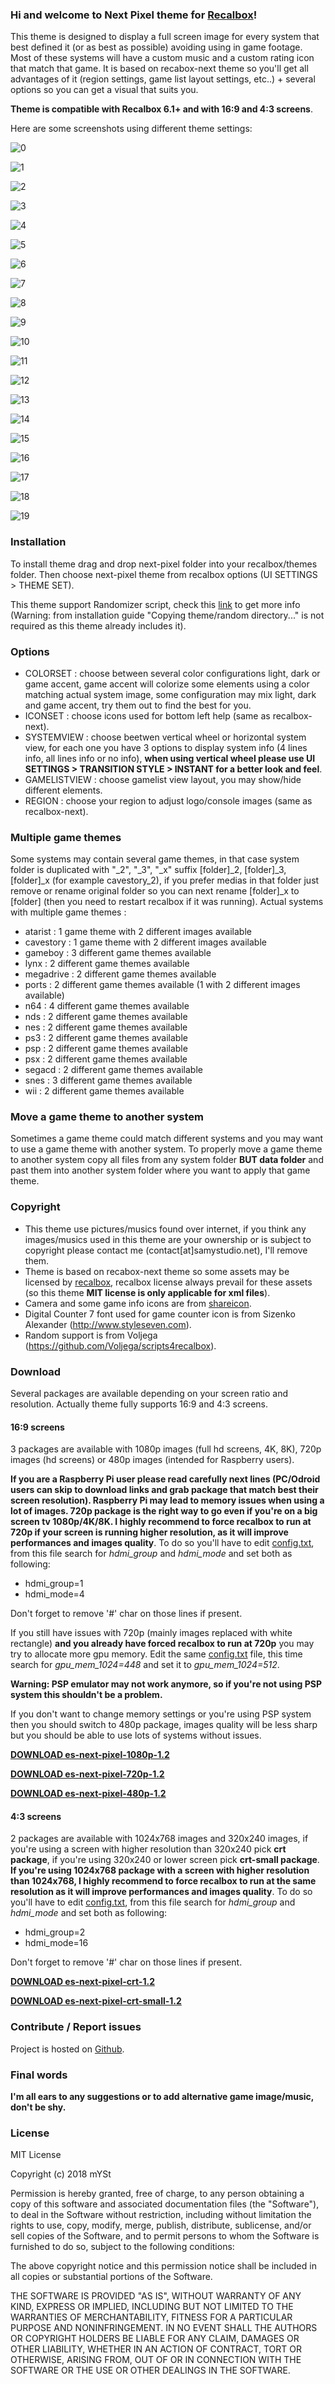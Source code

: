 ### Hi and welcome to Next Pixel theme for [Recalbox](https://www.recalbox.com/)!
This theme is designed to display a full screen image for every system that best defined it (or as best as possible) avoiding using in game footage. Most of these systems will have a custom music and a custom rating icon that match that game.
It is based on recabox-next theme so you'll get all advantages of it (region settings, game list layout settings, etc..) + several options so you can get a visual that suits you. 

**Theme is compatible with Recalbox 6.1+ and with 16:9 and 4:3 screens**.

Here are some screenshots using different theme settings:

![0](https://raw.githubusercontent.com/samystudio/es-next-pixel/master/screenshots/0.jpg)

![1](https://raw.githubusercontent.com/samystudio/es-next-pixel/master/screenshots/1.jpg)

![2](https://raw.githubusercontent.com/samystudio/es-next-pixel/master/screenshots/2.jpg)

![3](https://raw.githubusercontent.com/samystudio/es-next-pixel/master/screenshots/3.jpg)

![4](https://raw.githubusercontent.com/samystudio/es-next-pixel/master/screenshots/4.jpg)

![5](https://raw.githubusercontent.com/samystudio/es-next-pixel/master/screenshots/5.jpg)

![6](https://raw.githubusercontent.com/samystudio/es-next-pixel/master/screenshots/6.jpg)

![7](https://raw.githubusercontent.com/samystudio/es-next-pixel/master/screenshots/7.jpg)

![8](https://raw.githubusercontent.com/samystudio/es-next-pixel/master/screenshots/8.jpg)

![9](https://raw.githubusercontent.com/samystudio/es-next-pixel/master/screenshots/9.jpg)

![10](https://raw.githubusercontent.com/samystudio/es-next-pixel/master/screenshots/10.jpg)

![11](https://raw.githubusercontent.com/samystudio/es-next-pixel/master/screenshots/11.jpg)

![12](https://raw.githubusercontent.com/samystudio/es-next-pixel/master/screenshots/12.jpg)

![13](https://raw.githubusercontent.com/samystudio/es-next-pixel/master/screenshots/13.jpg)

![14](https://raw.githubusercontent.com/samystudio/es-next-pixel/master/screenshots/14.jpg)

![15](https://raw.githubusercontent.com/samystudio/es-next-pixel/master/screenshots/15.jpg)

![16](https://raw.githubusercontent.com/samystudio/es-next-pixel/master/screenshots/16.jpg)

![17](https://raw.githubusercontent.com/samystudio/es-next-pixel/master/screenshots/17.jpg)

![18](https://raw.githubusercontent.com/samystudio/es-next-pixel/master/screenshots/18.jpg)

![19](https://raw.githubusercontent.com/samystudio/es-next-pixel/master/screenshots/19.jpg)


### Installation
To install theme drag and drop next-pixel folder into your recalbox/themes folder. Then choose next-pixel theme from recalbox options (UI SETTINGS > THEME SET).

This theme support Randomizer script, check this [link](https://github.com/Voljega/scripts4recalbox/tree/master/Randomizer) to get more info (Warning: from installation guide "Copying theme/random directory..." is not required as this theme already includes it). 


### Options
- COLORSET 	: choose between several color configurations light, dark or game accent, game accent will colorize some elements using a color matching actual system image, some configuration may mix light, dark and game accent, try them out to find the best for you.
- ICONSET 	: choose icons used for bottom left help (same as recalbox-next).
- SYSTEMVIEW 	: choose beetwen vertical wheel or horizontal system view, for each one you have 3 options to display system info (4 lines info, all lines info or no info), **when using vertical wheel please use UI SETTINGS > TRANSITION STYLE > INSTANT for a better look and feel**.
- GAMELISTVIEW	: choose gamelist view layout, you may show/hide different elements.
- REGION		: choose your region to adjust logo/console images (same as recalbox-next).


### Multiple game themes
Some systems may contain several game themes, in that case system folder is duplicated with "_2", "_3", "_x" suffix [folder]_2, [folder]_3, [folder]_x (for example cavestory_2), if you prefer medias in that folder just remove or rename original folder so you can next rename [folder]_x to [folder] (then you need to restart recalbox if it was running).
Actual systems with multiple game themes :
- atarist : 1 game theme with 2 different images available
- cavestory : 1 game theme with 2 different images available
- gameboy : 3 different game themes available
- lynx : 2 different game themes available
- megadrive : 2 different game themes available
- ports : 2 different game themes available (1 with 2 different images available)
- n64 : 4 different game themes available
- nds : 2 different game themes available
- nes : 2 different game themes available
- ps3 : 2 different game themes available
- psp : 2 different game themes available
- psx : 2 different game themes available
- segacd : 2 different game themes available
- snes : 3 different game themes available
- wii : 2 different game themes available


### Move a game theme to another system
Sometimes a game theme could match different systems and you may want to use a game theme with another system. To properly move a game theme to another system copy all files from any system folder **BUT data folder** and past them into another system folder where you want to apply that game theme.


### Copyright
- This theme use pictures/musics found over internet, if you think any images/musics used in this theme are your ownership or is subject to copyright please contact me (contact[at]samystudio.net), I'll remove them.
- Theme is based on recabox-next theme so some assets may be licensed by [recalbox](https://gitlab.com/recalbox/recalbox-themes), recalbox license always prevail for these assets (so this theme **MIT license is only applicable for xml files**).
- Camera and some game info icons are from [shareicon](https://www.shareicon.net).
- Digital Counter 7 font used for game counter icon is from Sizenko Alexander (http://www.styleseven.com).
- Random support is from Voljega (https://github.com/Voljega/scripts4recalbox).


### Download
Several packages are available depending on your screen ratio and resolution. Actually theme fully supports 16:9 and 4:3 screens.

#### 16:9 screens
3 packages are available with 1080p images (full hd screens, 4K, 8K), 720p images (hd screens) or 480p images (intended for Raspberry users).

**If you are a Raspberry Pi user please read carefully next lines (PC/Odroid users can skip to download links and grab package that match best their screen resolution).
Raspberry Pi may lead to memory issues when using a lot of images. 720p package is the right way to go even if you're on a big screen tv 1080p/4K/8K. I highly recommend to force recalbox to run at 720p if your screen is running higher resolution, as it will improve performances and images quality**. To do so you'll have to edit [config.txt](https://github.com/recalbox/recalbox-os/wiki/Edit-the-config.txt-file-(EN)), from this file search for *hdmi_group* and *hdmi_mode* and set both as following:
- hdmi_group=1
- hdmi_mode=4

Don't forget to remove '#' char on those lines if present.

If you still have issues with 720p (mainly images replaced with white rectangle) **and you already have forced recalbox to run at 720p** you may try to allocate more gpu memory. Edit the same [config.txt](https://github.com/recalbox/recalbox-os/wiki/Edit-the-config.txt-file-(EN)) file, this time search for *gpu_mem_1024=448* and set it to *gpu_mem_1024=512*.

**Warning: PSP emulator may not work anymore, so if you're not using PSP system this shouldn't be a problem.**

If you don't want to change memory settings or you're using PSP system then you should switch to 480p package, images quality will be less sharp but you should be able to use lots of systems without issues.

**[DOWNLOAD es-next-pixel-1080p-1.2](https://github.com/SamYStudiO/es-theme-next-pixel/releases/download/v1.2/es-theme-next-pixel-1080p.zip)**

**[DOWNLOAD es-next-pixel-720p-1.2](https://github.com/SamYStudiO/es-theme-next-pixel/releases/download/v1.2/es-theme-next-pixel-720p.zip)**

**[DOWNLOAD es-next-pixel-480p-1.2](https://github.com/SamYStudiO/es-theme-next-pixel/releases/download/v1.2/es-theme-next-pixel-480p.zip)**

#### 4:3 screens
2 packages are available with 1024x768 images and 320x240 images, if you're using a screen with higher resolution than 320x240 pick **crt package**, if you're using 320x240 or lower screen pick **crt-small package**. **If you're using 1024x768 package with a screen with higher resolution than 1024x768, I highly recommend to force recalbox to run at the same resolution as it will improve performances and images quality**. To do so you'll have to edit [config.txt](https://github.com/recalbox/recalbox-os/wiki/Edit-the-config.txt-file-(EN)), from this file search for *hdmi_group* and *hdmi_mode* and set both as following:
- hdmi_group=2
- hdmi_mode=16

Don't forget to remove '#' char on those lines if present.

**[DOWNLOAD es-next-pixel-crt-1.2](https://github.com/SamYStudiO/es-theme-next-pixel/releases/download/v1.2/es-theme-next-pixel-crt.zip)**

**[DOWNLOAD es-next-pixel-crt-small-1.2](https://github.com/SamYStudiO/es-theme-next-pixel/releases/download/v1.2/es-theme-next-pixel-crt-small.zip)**


### Contribute / Report issues
Project is hosted on [Github](https://github.com/SamYStudiO/es-theme-next-pixel).
 

### Final words
**I'm all ears to any suggestions or to add alternative game image/music, don't be shy.**


### License
MIT License

Copyright (c) 2018 mYSt

Permission is hereby granted, free of charge, to any person obtaining a copy
of this software and associated documentation files (the "Software"), to deal
in the Software without restriction, including without limitation the rights
to use, copy, modify, merge, publish, distribute, sublicense, and/or sell
copies of the Software, and to permit persons to whom the Software is
furnished to do so, subject to the following conditions:

The above copyright notice and this permission notice shall be included in all
copies or substantial portions of the Software.

THE SOFTWARE IS PROVIDED "AS IS", WITHOUT WARRANTY OF ANY KIND, EXPRESS OR
IMPLIED, INCLUDING BUT NOT LIMITED TO THE WARRANTIES OF MERCHANTABILITY,
FITNESS FOR A PARTICULAR PURPOSE AND NONINFRINGEMENT. IN NO EVENT SHALL THE
AUTHORS OR COPYRIGHT HOLDERS BE LIABLE FOR ANY CLAIM, DAMAGES OR OTHER
LIABILITY, WHETHER IN AN ACTION OF CONTRACT, TORT OR OTHERWISE, ARISING FROM,
OUT OF OR IN CONNECTION WITH THE SOFTWARE OR THE USE OR OTHER DEALINGS IN THE
SOFTWARE.


